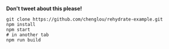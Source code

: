 **Don't tweet about this please!**

```
git clone https://github.com/chenglou/rehydrate-example.git
npm install
npm start
# in another tab
npm run build
```

